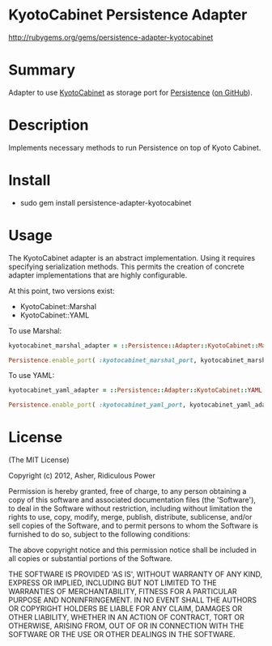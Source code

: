 # KyotoCabinet Persistence Adapter #

http://rubygems.org/gems/persistence-adapter-kyotocabinet

# Summary #

Adapter to use <a href="http://fallabs.com/kyotocabinet/">KyotoCabinet</a> as storage port for <a href="https://rubygems.org/gems/persistence">Persistence</a> (<a href="https://github.com/RidiculousPower/persistence">on GitHub</a>).

# Description #

Implements necessary methods to run Persistence on top of Kyoto Cabinet.

# Install #

* sudo gem install persistence-adapter-kyotocabinet

# Usage #

The KyotoCabinet adapter is an abstract implementation. Using it requires specifying serialization methods. This permits the creation of concrete adapter implementations that are highly configurable.

At this point, two versions exist:

* KyotoCabinet::Marshal
* KyotoCabinet::YAML

To use Marshal:

```ruby
kyotocabinet_marshal_adapter = ::Persistence::Adapter::KyotoCabinet::Marshal.new

Persistence.enable_port( :kyotocabinet_marshal_port, kyotocabinet_marshal_adapter )
```

To use YAML:

```ruby
kyotocabinet_yaml_adapter = ::Persistence::Adapter::KyotoCabinet::YAML.new

Persistence.enable_port( :kyotocabinet_yaml_port, kyotocabinet_yaml_adapter )
```

# License #

  (The MIT License)

  Copyright (c) 2012, Asher, Ridiculous Power

  Permission is hereby granted, free of charge, to any person obtaining
  a copy of this software and associated documentation files (the
  'Software'), to deal in the Software without restriction, including
  without limitation the rights to use, copy, modify, merge, publish,
  distribute, sublicense, and/or sell copies of the Software, and to
  permit persons to whom the Software is furnished to do so, subject to
  the following conditions:

  The above copyright notice and this permission notice shall be
  included in all copies or substantial portions of the Software.

  THE SOFTWARE IS PROVIDED 'AS IS', WITHOUT WARRANTY OF ANY KIND,
  EXPRESS OR IMPLIED, INCLUDING BUT NOT LIMITED TO THE WARRANTIES OF
  MERCHANTABILITY, FITNESS FOR A PARTICULAR PURPOSE AND NONINFRINGEMENT.
  IN NO EVENT SHALL THE AUTHORS OR COPYRIGHT HOLDERS BE LIABLE FOR ANY
  CLAIM, DAMAGES OR OTHER LIABILITY, WHETHER IN AN ACTION OF CONTRACT,
  TORT OR OTHERWISE, ARISING FROM, OUT OF OR IN CONNECTION WITH THE
  SOFTWARE OR THE USE OR OTHER DEALINGS IN THE SOFTWARE.
